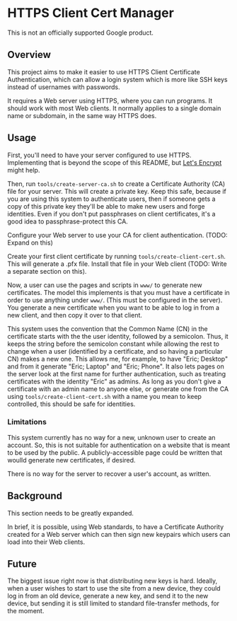 # HTTPS Client Cert Manager

This is not an officially supported Google product.

## Overview

This project aims to make it easier to use HTTPS Client Certificate
Authentication, which can allow a login system which is more like SSH
keys instead of usernames with passwords.

It requires a Web server using HTTPS, where you can run programs. It
should work with most Web clients. It normally applies to a single
domain name or subdomain, in the same way HTTPS does.

## Usage

First, you'll need to have your server configured to use
HTTPS. Implementing that is beyond the scope of this README, but
[Let's Encrypt](https://letsencrypt.org/) might help.

Then, run `tools/create-server-ca.sh` to create a Certificate
Authority (CA) file for your server. This will create a private
key. Keep this safe, because if you are using this system to
authenticate users, then if someone gets a copy of this private key
they'll be able to make new users and forge identities. Even if you
don't put passphrases on client certificates, it's a good idea to
passphrase-protect this CA.

Configure your Web server to use your CA for client
authentication. (TODO: Expand on this)

Create your first client certificate by running
`tools/create-client-cert.sh`. This will generate a .pfx
file. Install that file in your Web client (TODO: Write a separate
section on this).

Now, a user can use the pages and scripts in `www/` to generate new
certificates. The model this implements is that you must have a
certificate in order to use anything under `www/`. (This must be
configured in the server). You generate a new certificate when you
want to be able to log in from a new client, and then copy it over to
that client.

This system uses the convention that the Common Name (CN) in the
certificate starts with the the user identity, followed by a
semicolon. Thus, it keeps the string before the semicolon constant
while allowing the rest to change when a user (identified by a
certificate, and so having a particular CN) makes a new one. This
allows me, for example, to have "Eric; Desktop" and from it generate
"Eric; Laptop" and "Eric; Phone". It also lets pages on the server
look at the first name for further authentication, such as treating
certificates with the identity "Eric" as admins. As long as you don't
give a certificate with an admin name to anyone else, or generate one
from the CA using `tools/create-client-cert.sh` with a name you mean
to keep controlled, this should be safe for identities.

### Limitations

This system currently has no way for a new, unknown user to create an
account. So, this is not suitable for authentication on a website that
is meant to be used by the public. A publicly-accessible page could
be written that woulld generate new certificates, if desired.

There is no way for the server to recover a user's account, as
written.

## Background

This section needs to be greatly expanded.

In brief, it is possible, using Web standards, to have a Certificate
Authority created for a Web server which can then sign new keypairs
which users can load into their Web clients.

## Future

The biggest issue right now is that distributing new keys is
hard. Ideally, when a user wishes to start to use the site from a new
device, they could log in from an old device, generate a new key, and
send it to the new device, but sending it is still limited to standard
file-transfer methods, for the moment.
